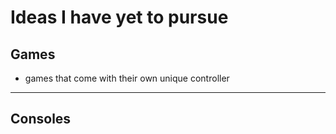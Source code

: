 # Ideas I have yet to pursue

## Games

- games that come with their own unique controller

---

## Consoles

